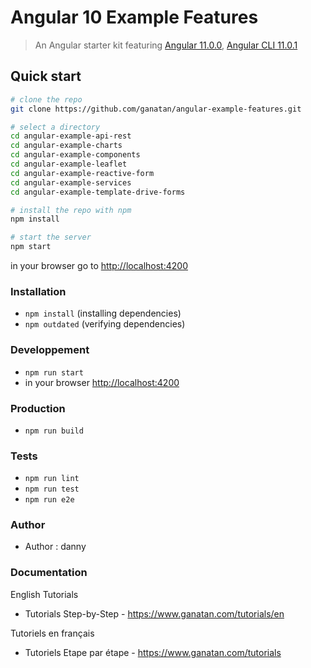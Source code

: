 # Angular 10 Example Features

> An Angular starter kit featuring [Angular 11.0.0](https://angular.io), [Angular CLI 11.0.1](https://cli.angular.io/)


## Quick start

```bash
# clone the repo
git clone https://github.com/ganatan/angular-example-features.git

# select a directory
cd angular-example-api-rest
cd angular-example-charts
cd angular-example-components
cd angular-example-leaflet
cd angular-example-reactive-form
cd angular-example-services
cd angular-example-template-drive-forms

# install the repo with npm
npm install

# start the server
npm start

```
in your browser go to [http://localhost:4200](http://localhost:4200) 

### Installation
* `npm install` (installing dependencies)
* `npm outdated` (verifying dependencies)

### Developpement
* `npm run start`
* in your browser [http://localhost:4200](http://localhost:4200) 

### Production 
* `npm run build`

### Tests
* `npm run lint`
* `npm run test`
* `npm run e2e`

### Author
* Author  : danny

### Documentation

English Tutorials
- Tutorials Step-by-Step - https://www.ganatan.com/tutorials/en

Tutoriels en français
- Tutoriels Etape par étape - https://www.ganatan.com/tutorials
